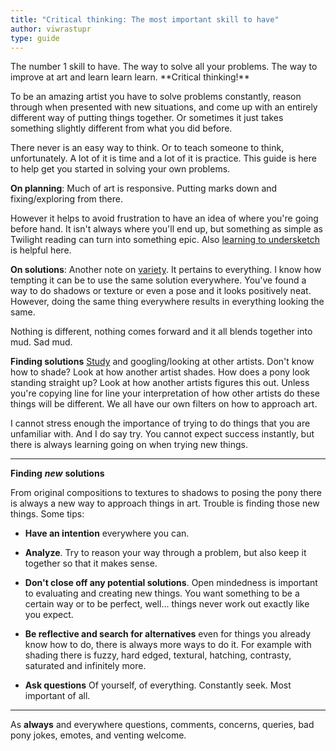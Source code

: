 ```yaml
---
title: "Critical thinking: The most important skill to have"
author: viwrastupr
type: guide
---
```

<Ponymote mote="lunasad" text="Sorry, this guide does not give you magic thinking powers."/>
The number 1 skill to have. The way to solve all your problems. The way to improve at art and learn learn learn. **Critical thinking!**

To be an amazing artist you have to solve problems constantly, reason through when presented with new situations, and come up with an entirely different way of putting things together. Or sometimes it just takes something slightly different from what you did before.

There never is an easy way to think. Or to teach someone to think, unfortunately. A lot of it is time and a lot of it is practice. This guide is here to help get you started in solving your own problems.

**On planning**: Much of art is responsive. Putting marks down and fixing/exploring from there.
<Ponymote mote="twicrazy" text="guides within guides within guides within guides"/>

However it helps to avoid frustration to have an idea of where you're going before hand. It isn't always where you'll end up, but something as simple as Twilight reading can turn into something epic. Also [learning to undersketch](http://redd.it/pxmj9) is helpful here.

**On solutions**: Another note on [variety](http://www.reddit.com/r/MLPdrawingschool/comments/w46y2/defining_variety_in_art/). It pertains to everything. I know how tempting it can be to use the same solution everywhere. You've found a way to do shadows or texture or even a pose and it looks positively neat. However, doing the same thing everywhere results in everything looking the same.
<Ponymote mote="lunaread" text="Sameness = flatness, got it."/>

Nothing is different, nothing comes forward and it all blends together into mud. Sad mud.

**Finding solutions** [Study](http://redd.it/wlyhz) and googling/looking at other artists. Don't know how to shade? Look at how another artist shades. How does a pony look standing straight up? Look at how another artists figures this out. Unless you're copying line for line your interpretation of how other artists do these things will be different. We all have our own filters on how to approach art.

I cannot stress enough the importance of trying to do things that you are unfamiliar with. And I do say try. You cannot expect success instantly, but there is always learning going on when trying new things.

-----

**Finding** _**new**_ **solutions**
<Ponymote mote="twistudy" text="The tongue sticking out means it's working."/>

From original compositions to textures to shadows to posing the pony there is always a new way to approach things in art. Trouble is finding those new things. Some tips:

-   **Have an intention** everywhere you can.

-   **Analyze**. Try to reason your way through a problem, but also keep it together so that it makes sense.

-   **Don't close off any potential solutions**. Open mindedness is important to evaluating and creating new things. You want something to be a certain way or to be perfect, well... things never work out exactly like you expect.

-   **Be reflective and search for alternatives** even for things you already know how to do, there is always more ways to do it. For example with shading there is fuzzy, hard edged, textural, hatching, contrasty, saturated and infinitely more.

-   **Ask questions** Of yourself, of everything. Constantly seek. Most important of all.

-----

As **always** and everywhere questions, comments, concerns, queries, bad pony jokes, emotes, and venting welcome.